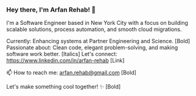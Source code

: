 ### Hey there, I'm Arfan Rehab! 👋

I'm a Software Engineer based in New York City with a focus on building scalable solutions, process automation, and smooth cloud migrations.

Currently: Enhancing systems at Partner Engineering and Science. [Bold]
Passionate about: Clean code, elegant problem-solving, and making software work better. [Italics]
Let's connect: https://www.linkedin.com/in/arfan-rehab [Link]

📫 How to reach me:  arfan.rehab@gmail.com [Bold]

Let's make something cool together! ✨ [Bold]
